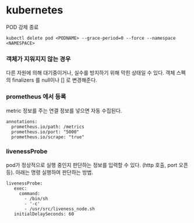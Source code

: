 # kubernetes

POD 강제 종료
```
kubectl delete pod <PODNAME> --grace-period=0 --force --namespace <NAMESPACE>
```

### 객체가 지워지지 않는 경우

다른 자원에 의해 대기중이거나, 실수를 방지하기 위해 막힌 상태일 수 있다.
객체 스펙의 finalizers 를 null이나 [] 로 변경해준다.

### prometheus 에서 등록

metric 정보를 주는 연결 정보를 넣으면 자동 수집된다.

```
annotations:
  prometheus.io/path: /metrics
  prometheus.io/port: "5000"
  prometheus.io/scrape: "true"
```

### livenessProbe

pod가 정상적으로 실행 중인지 판단하는 정보를 입력할 수 있다. (http 호출, port 오픈 등). 아래는 명령 실행하여 판단하는 방법.

```
livenessProbe:
   exec:
     command:
       - /bin/sh
       - '-c'
       - /usr/src/liveness_node.sh
   initialDelaySeconds: 60
```


